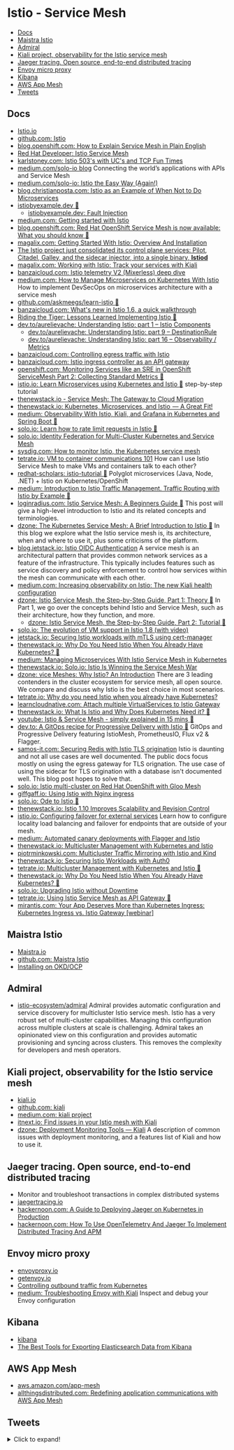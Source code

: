 # Istio - Service Mesh
- [Docs](#docs)
- [Maistra Istio](#maistra-istio)
- [Admiral](#admiral)
- [Kiali project, observability for the Istio service mesh](#kiali-project-observability-for-the-istio-service-mesh)
- [Jaeger tracing. Open source, end-to-end distributed tracing](#jaeger-tracing-open-source-end-to-end-distributed-tracing)
- [Envoy micro proxy](#envoy-micro-proxy)
- [Kibana](#kibana)
- [AWS App Mesh](#aws-app-mesh)
- [Tweets](#tweets)

## Docs
- [Istio.io](https://istio.io/)
- [github.com: Istio](https://github.com/istio/istio)
- [blog.openshift.com: How to Explain Service Mesh in Plain English](https://blog.openshift.com/from-the-enterprisersproject-how-to-explain-service-mesh-in-plain-english/)
- [Red Hat Developer: Istio Service Mesh](https://developers.redhat.com/topics/service-mesh/)
- [karlstoney.com: Istio 503's with UC's and TCP Fun Times](https://karlstoney.com/2019/05/31/istio-503s-ucs-and-tcp-fun-times/)
- [medium.com/solo-io blog](https://medium.com/solo-io) Connecting the world’s applications with APIs and Service Mesh
- [medium.com/solo-io: Istio the Easy Way (Again!)](https://medium.com/solo-io/istio-the-easy-way-again-b0504347b7ce)
- [blog.christianposta.com: Istio as an Example of When Not to Do Microservices](https://blog.christianposta.com/microservices/istio-as-an-example-of-when-not-to-do-microservices/)
- [istiobyexample.dev 🌟](https://istiobyexample.dev/)
  - [istiobyexample.dev: Fault Injection](https://istiobyexample.dev/fault-injection/)
- [medium.com: Getting started with Istio](https://medium.com/swlh/getting-started-with-istio-524628c025)
- [blog.openshift.com: Red Hat OpenShift Service Mesh is now available: What you should know 🌟](https://blog.openshift.com/red-hat-openshift-service-mesh-is-now-available-what-you-should-know/)
- [magalix.com: Getting Started With Istio: Overview And Installation](https://www.magalix.com/blog/getting-started-with-istio-overview-and-installation)
- [The Istio project just consolidated its control plane services: Pilot, Citadel, Galley, and the sidecar injector, into a single binary, **Istiod**](https://istio.io/blog/2020/tradewinds-2020/#fewer-moving-parts)
- [magalix.com: Working with Istio: Track your services with Kiali](https://www.magalix.com/blog/working-with-istio-track-your-services-with-kiali)
- [banzaicloud.com: Istio telemetry V2 (Mixerless) deep dive](https://banzaicloud.com/blog/istio-mixerless-telemetry/)
- [medium.com: How to Manage Microservices on Kubernetes With Istio](https://medium.com/better-programming/how-to-manage-microservices-on-kubernetes-with-istio-c25e97a60a59) How to implement DevSecOps on microservices architecture with a service mesh
- [github.com/askmeegs/learn-istio 🌟](https://github.com/askmeegs/learn-istio)
- [banzaicloud.com: What's new in Istio 1.6, a quick walkthrough](https://banzaicloud.com/blog/istio-1.6/)
- [Riding the Tiger: Lessons Learned Implementing Istio 🌟](https://zwischenzugs.com/2020/05/05/riding-the-tiger-lessons-learned-implementing-istio/)
- [dev.to/aurelievache: Understanding Istio: part 1 – Istio Components](https://dev.to/aurelievache/understanding-istio-part-1-istio-components-4ik5)
  - [dev.to/aurelievache: Understanding Istio: part 9 – DestinationRule](https://dev.to/aurelievache/understanding-istio-part-9-destinationrule-1g7e)
  - [dev.to/aurelievache: Understanding Istio: part 16 – Observability / Metrics](https://dev.to/aurelievache/understanding-istio-part-16-observability-metrics-2m8p)
- [banzaicloud.com: Controlling egress traffic with Istio](https://banzaicloud.com/blog/istio-external-demo/)
- [banzaicloud.com: Istio ingress controller as an API gateway](https://banzaicloud.com/blog/backyards-api-gateway)
- [openshift.com: Monitoring Services like an SRE in OpenShift ServiceMesh Part 2: Collecting Standard Metrics 🌟](https://www.openshift.com/blog/monitoring-services-like-an-sre-in-openshift-servicemesh-part-2-collecting-standard-metrics-3)
- [istio.io: Learn Microservices using Kubernetes and Istio 🌟](https://istio.io/latest/docs/examples/microservices-istio/) step-by-step tutorial
- [thenewstack.io - Service Mesh: The Gateway to Cloud Migration](https://thenewstack.io/when-you-need-or-dont-need-service-mesh/)
- [thenewstack.io: Kubernetes, Microservices, and Istio  — A Great Fit!](https://thenewstack.io/kubernetes-microservices-istio%E2%80%8A-%E2%80%8Aa-great-fit/)
- [medium: Observability With Istio, Kiali, and Grafana in Kubernetes and Spring Boot 🌟](https://medium.com/swlh/observability-with-istio-kiali-and-grafana-in-kubernetes-and-spring-boot-743af225c24f)
- [solo.io: Learn how to rate limit requests in Istio 🌟](https://www.solo.io/blog/tutorial-rate-limiting-of-service-requests-in-istio-service-mesh)
- [solo.io: Identity Federation for Multi-Cluster Kubernetes and Service Mesh](https://www.solo.io/blog/identity-federation-for-multi-cluster-kubernetes-and-service-mesh/)
- [sysdig.com: How to monitor Istio, the Kubernetes service mesh](https://sysdig.com/blog/monitor-istio/)
- [tetrate.io: VM to container communications 101](https://www.tetrate.io/blog/vm-to-container-communications-101/) How can I use Istio Service Mesh to make VMs and containers talk to each other?
- [redhat-scholars: istio-tutorial 🌟](https://github.com/redhat-scholars/istio-tutorial) Polyglot microservices (Java, Node, .NET) + Istio on Kubernetes/OpenShift
- [medium: Introduction to Istio Traffic Management. Traffic Routing with Istio by Example 🌟](https://medium.com/swlh/introduction-to-istio-traffic-management-6b62c86f8cb4) 
- [loginradius.com: Istio Service Mesh: A Beginners Guide 🌟](https://www.loginradius.com/blog/async/istio-service-mesh/) This post will give a high-level introduction to Istio and its related concepts and terminologies.
- [dzone: The Kubernetes Service Mesh: A Brief Introduction to Istio 🌟](https://dzone.com/articles/the-kubernetes-service-mesh-a-brief-introduction-t) In this blog we explore what the Istio service mesh is, its architecture, when and where to use it, plus some criticisms of the platform.
- [blog.jetstack.io: Istio OIDC Authentication](https://blog.jetstack.io/blog/istio-oidc/) A service mesh is an architectural pattern that provides common network services as a feature of the infrastructure. This typically includes features such as service discovery and policy enforcement to control how services within the mesh can communicate with each other.
- [medium.com: Increasing observability on Istio: The new Kiali health configuration](https://medium.com/kialiproject/increasing-observability-on-istio-the-new-kiali-health-configuration-3c91852c1bfe)
- [dzone: Istio Service Mesh, the Step-by-Step Guide, Part 1: Theory 🌟](https://dzone.com/articles/metadata-management-in-big-data-systems-a-complete-1) In Part 1, we go over the concepts behind Istio and Service Mesh, such as their architecture, how they function, and more.
  - [dzone: Istio Service Mesh, the Step-by-Step Guide, Part 2: Tutorial 🌟](https://dzone.com/articles/istio-service-mesh-the-step-by-step-guide-part-2-t)
- [solo.io: The evolution of VM support in Istio 1.8 (with video)](https://www.solo.io/blog/the-evolution-of-vm-support-in-istio-1-8-with-video/)
- [jetstack.io: Securing Istio workloads with mTLS using cert-manager](https://www.jetstack.io/blog/cert-manager-istio-integration/)
- [thenewstack.io: Why Do You Need Istio When You Already Have Kubernetes? 🌟](https://thenewstack.io/why-do-you-need-istio-when-you-already-have-kubernetes)
- [medium: Managing Microservices With Istio Service Mesh in Kubernetes](https://medium.com/avmconsulting-blog/managing-microservices-with-istio-service-mesh-in-kubernetes-36e1fda81757)
- [thenewstack.io: Solo.io: Istio Is Winning the Service Mesh War](https://thenewstack.io/solo-io-istio-is-winning-the-service-mesh-war/)
- [dzone: vice Meshes: Why Istio? An Introduction](https://dzone.com/articles/why-istio-intro) There are 3 leading contenders in the cluster ecosystem for service mesh, all open source. We compare and discuss why Istio is the best choice in most scenarios.
- [tetrate.io: Why do you need Istio when you already have Kubernetes?](https://www.tetrate.io/blog/why-do-you-need-istio-when-you-already-have-kubernetes/)
- [learncloudnative.com: Attach multiple VirtualServices to Istio Gateway](https://learncloudnative.com/blog/2020-11-23-multiple-vs-gateway)
- [thenewstack.io: What Is Istio and Why Does Kubernetes Need it? 🌟](https://thenewstack.io/what-is-istio-and-why-does-kubernetes-need-it/)
- [youtube: Istio & Service Mesh - simply explained in 15 mins 🌟](https://www.youtube.com/watch?v=16fgzklcF7Y&ab_channel=TechWorldwithNana)
- [dev.to: A GitOps recipe for Progressive Delivery with Istio 🌟](https://dev.to/stefanprodan/a-gitops-recipe-for-progressive-delivery-2pa3) GitOps and Progressive Delivery featuring 
IstioMesh, PrometheusIO, Flux v2 & Flagger.
- [samos-it.com: Securing Redis with Istio TLS origination](https://samos-it.com/posts/securing-redis-istio-tls-origniation-termination.html) Istio is daunting and not all use cases are well documented. The public docs focus mostly on using the egress gateway for TLS orignation. The use case of using the sidecar for TLS origination with a database isn't documented well. This blog post hopes to solve that.
- [solo.io: Istio multi-cluster on Red Hat OpenShift with Gloo Mesh](https://www.solo.io/blog/istio-multi-cluster-on-red-hat-openshift-with-gloo-mesh/)
- [giffgaff.io: Using Istio with Nginx ingress](https://www.giffgaff.io/tech/using-istio-with-nginx-ingress)
- [solo.io: Ode to Istio 🌟](https://www.solo.io/blog/ode-to-istio/)
- [thenewstack.io: Istio 1.10 Improves Scalability and Revision Control](https://thenewstack.io/istio-1-10-improves-scalability-and-revision-control/)
- [istio.io: Configuring failover for external services](https://istio.io/latest/blog/2021/external-locality-failover/) Learn how to configure locality load balancing and failover for endpoints that are outside of your mesh.
- [medium: Automated canary deployments with Flagger and Istio](https://medium.com/google-cloud/automated-canary-deployments-with-flagger-and-istio-ac747827f9d1)
- [thenewstack.io: Multicluster Management with Kubernetes and Istio](https://thenewstack.io/multicluster-management-with-kubernetes-and-istio/)
- [piotrminkowski.com: Multicluster Traffic Mirroring with Istio and Kind](https://piotrminkowski.com/2021/07/12/multicluster-traffic-mirroring-with-istio-and-kind)
- [thenewstack.io: Securing Istio Workloads with Auth0](https://thenewstack.io/securing-istio-workloads-with-auth0/)
- [tetrate.io: Multicluster Management with Kubernetes and Istio 🌟](https://www.tetrate.io/blog/multicluster-management-with-kubernetes-and-istio/)
- [thenewstack.io: Why Do You Need Istio When You Already Have Kubernetes? 🌟](https://thenewstack.io/why-do-you-need-istio-when-you-already-have-kubernetes/)
- [solo.io: Upgrading Istio without Downtime](https://www.solo.io/blog/upgrading-istio-without-downtime/)
- [tetrate.io: Using Istio Service Mesh as API Gateway 🌟](https://www.tetrate.io/blog/istio-servicemesh-api-gateway/)
- [mirantis.com: Your App Deserves More than Kubernetes Ingress: Kubernetes Ingress vs. Istio Gateway [webinar]](https://www.mirantis.com/blog/your-app-deserves-more-than-kubernetes-ingress-kubernetes-ingress-vs-istio-gateway-webinar)

## Maistra Istio
- [Maistra.io](https://maistra.io)
- [github.com: Maistra Istio](https://github.com/maistra/istio)
- [Installing on OKD/OCP](https://maistra.io/docs/getting_started/install/)

## Admiral
- [istio-ecosystem/admiral](https://github.com/istio-ecosystem/admiral) Admiral provides automatic configuration and service discovery for multicluster Istio service mesh. Istio has a very robust set of multi-cluster capabilities. Managing this configuration across multiple clusters at scale is challenging. Admiral takes an opinionated view on this configuration and provides automatic provisioning and syncing across clusters. This removes the complexity for developers and mesh operators.

## Kiali project, observability for the Istio service mesh
- [kiali.io](https://www.kiali.io/)
- [github.com: kiali](https://github.com/kiali/kiali)
- [medium.com: kiali project](https://medium.com/kialiproject)
- [itnext.io: Find issues in your Istio mesh with Kiali](https://itnext.io/find-issues-in-your-istio-mesh-with-kiali-89d37d5e1fb1)
- [dzone: Deployment Monitoring Tools — Kiali](https://dzone.com/articles/kubernetes-deployment-monitoring-tools-kiali) A description of common issues with deployment monitoring, and a features list of Kiali and how to use it.

## Jaeger tracing. Open source, end-to-end distributed tracing
- Monitor and troubleshoot transactions in complex distributed systems
- [jaegertracing.io](https://www.jaegertracing.io/)
- [hackernoon.com: A Guide to Deploying Jaeger on Kubernetes in Production](https://hackernoon.com/a-guide-to-deploying-jaeger-on-kubernetes-in-production-0p2n3tub)
- [hackernoon.com: How To Use OpenTelemetry And Jaeger To Implement Distributed Tracing And APM](https://hackernoon.com/how-to-use-opentelemetry-and-jaeger-to-implement-distributed-tracing-and-apm-jcx34fi)

## Envoy micro proxy
- [envoyproxy.io](https://www.envoyproxy.io/)
- [getenvoy.io](https://www.getenvoy.io/)
- [Controlling outbound traffic from Kubernetes](https://monzo.com/blog/controlling-outbound-traffic-from-kubernetes)
- [medium: Troubleshooting Envoy with Kiali](https://medium.com/kialiproject/troubleshooting-envoy-with-kiali-7f78a57b16ad) Inspect and debug your Envoy configuration

## Kibana
- [kibana](https://www.elastic.co/products/kibana)
- [The Best Tools for Exporting Elasticsearch Data from Kibana](https://www.skedler.com/blog/the-best-tools-for-exporting-elasticsearch-data-from-kibana/)

## AWS App Mesh
- [aws.amazon.com/app-mesh](https://aws.amazon.com/app-mesh/)
- [allthingsdistributed.com: Redefining application communications with AWS App Mesh](https://www.allthingsdistributed.com/2019/03/redefining-application-communications-with-aws-app-mesh.html)

## Tweets
<details>
  <summary>Click to expand!</summary>

<center>
<blockquote class="twitter-tweet"><p lang="en" dir="ltr">💎 Hidden gem feature<br><br>Did you know that Kiali can automatically generate all the Authorization Policies of a namespace?<br><br>Via telemetry, Kiali can define one Authz Policy per each service in the mesh.<a href="https://twitter.com/IstioMesh?ref_src=twsrc%5Etfw">@IstioMesh</a> <a href="https://twitter.com/hashtag/servicemesh?src=hash&amp;ref_src=twsrc%5Etfw">#servicemesh</a> <a href="https://twitter.com/hashtag/authorization?src=hash&amp;ref_src=twsrc%5Etfw">#authorization</a> <a href="https://twitter.com/hashtag/security?src=hash&amp;ref_src=twsrc%5Etfw">#security</a> <a href="https://twitter.com/hashtag/k8s?src=hash&amp;ref_src=twsrc%5Etfw">#k8s</a> <a href="https://t.co/YlEKRq6nq0">pic.twitter.com/YlEKRq6nq0</a></p>&mdash; Kiali (@KialiProject) <a href="https://twitter.com/KialiProject/status/1393940551637127168?ref_src=twsrc%5Etfw">May 16, 2021</a></blockquote> <script async src="https://platform.twitter.com/widgets.js" charset="utf-8"></script>
</center>
</details>